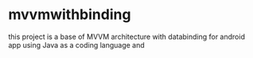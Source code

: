 # mvvmwithbinding
this project is a base of MVVM architecture with databinding for android app using Java as a coding language and 
